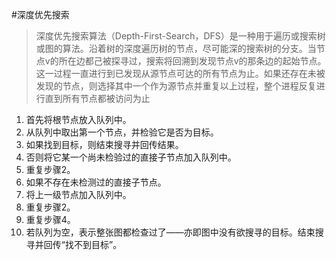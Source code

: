 #深度优先搜索

>深度优先搜索算法（Depth-First-Search，DFS）是一种用于遍历或搜索树或图的算法。沿着树的深度遍历树的节点，尽可能深的搜索树的分支。当节点v的所在边都己被探寻过，搜索将回溯到发现节点v的那条边的起始节点。这一过程一直进行到已发现从源节点可达的所有节点为止。如果还存在未被发现的节点，则选择其中一个作为源节点并重复以上过程，整个进程反复进行直到所有节点都被访问为止 

1. 首先将根节点放入队列中。
2. 从队列中取出第一个节点，并检验它是否为目标。
3. 如果找到目标，则结束搜寻并回传结果。
4. 否则将它某一个尚未检验过的直接子节点加入队列中。
5. 重复步骤2。
6. 如果不存在未检测过的直接子节点。
7. 将上一级节点加入队列中。
8. 重复步骤2。
9. 重复步骤4。
10. 若队列为空，表示整张图都检查过了——亦即图中没有欲搜寻的目标。结束搜寻并回传“找不到目标”。
